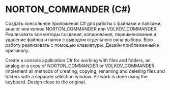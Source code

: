 # NORTON_COMMANDER (C#)
Создать консольное приложения C# для работы с файлами и папками, аналог или копию NORTON_COMMANDER или VOLKOV_COMMANDER.
Реализовать все методы создания, копирования, переименование и удаление файлов и папок с выводом отдельного окна выбора.
Всю работу реализовать с помощью клавиатуры. Дезайн приблеженный к оригиналу.

Create a console application C# for working with files and folders, an analog or a copy of NORTON_COMMANDER or VOLKOV_COMMANDER.
Implement all methods of creating, copying, renaming and deleting files and folders with a separate selection window.
All work is done using the keyboard. Design close to the original.
